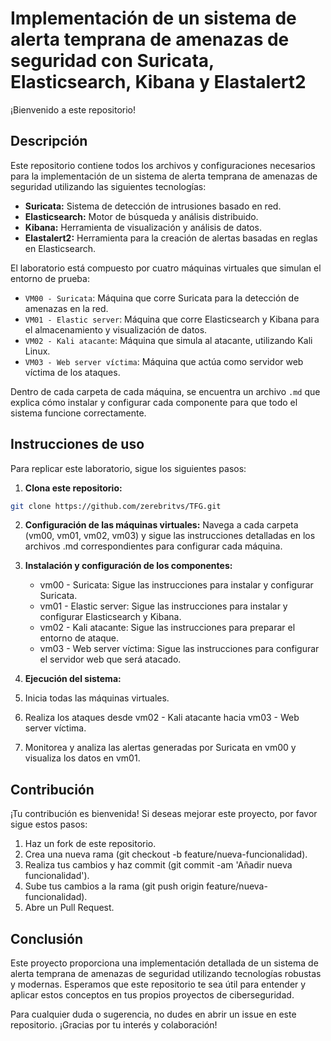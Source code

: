 # Implementación de un sistema de alerta temprana de amenazas de seguridad con Suricata, Elasticsearch, Kibana y Elastalert2

¡Bienvenido a este repositorio!

## Descripción

Este repositorio contiene todos los archivos y configuraciones necesarios para la implementación de un sistema de alerta temprana de amenazas de seguridad utilizando las siguientes tecnologías:
- **Suricata:** Sistema de detección de intrusiones basado en red.
- **Elasticsearch:** Motor de búsqueda y análisis distribuido.
- **Kibana:** Herramienta de visualización y análisis de datos.
- **Elastalert2:** Herramienta para la creación de alertas basadas en reglas en Elasticsearch.

El laboratorio está compuesto por cuatro máquinas virtuales que simulan el entorno de prueba:
- `VM00 - Suricata`: Máquina que corre Suricata para la detección de amenazas en la red.
- `VM01 - Elastic server`: Máquina que corre Elasticsearch y Kibana para el almacenamiento y visualización de datos.
- `VM02 - Kali atacante`: Máquina que simula al atacante, utilizando Kali Linux.
- `VM03 - Web server víctima`: Máquina que actúa como servidor web víctima de los ataques.

Dentro de cada carpeta de cada máquina, se encuentra un archivo `.md` que explica cómo instalar y configurar cada componente para que todo el sistema funcione correctamente.

## Instrucciones de uso
Para replicar este laboratorio, sigue los siguientes pasos:

1. **Clona este repositorio:**
```bash
git clone https://github.com/zerebritvs/TFG.git
```

2. **Configuración de las máquinas virtuales:**
Navega a cada carpeta (vm00, vm01, vm02, vm03) y sigue las instrucciones detalladas en los archivos .md correspondientes para configurar cada máquina.

3. **Instalación y configuración de los componentes:**
    - vm00 - Suricata: Sigue las instrucciones para instalar y configurar Suricata.
    - vm01 - Elastic server: Sigue las instrucciones para instalar y configurar Elasticsearch y Kibana.
    - vm02 - Kali atacante: Sigue las instrucciones para preparar el entorno de ataque.
    - vm03 - Web server víctima: Sigue las instrucciones para configurar el servidor web que será atacado.

4. **Ejecución del sistema:**

1. Inicia todas las máquinas virtuales.
2. Realiza los ataques desde vm02 - Kali atacante hacia vm03 - Web server víctima.
3. Monitorea y analiza las alertas generadas por Suricata en vm00 y visualiza los datos en vm01.

## Contribución
¡Tu contribución es bienvenida! Si deseas mejorar este proyecto, por favor sigue estos pasos:

1. Haz un fork de este repositorio.
2. Crea una nueva rama (git checkout -b feature/nueva-funcionalidad).
3. Realiza tus cambios y haz commit (git commit -am 'Añadir nueva funcionalidad').
4. Sube tus cambios a la rama (git push origin feature/nueva-funcionalidad).
5. Abre un Pull Request.

## Conclusión
Este proyecto proporciona una implementación detallada de un sistema de alerta temprana de amenazas de seguridad utilizando tecnologías robustas y modernas. Esperamos que este repositorio te sea útil para entender y aplicar estos conceptos en tus propios proyectos de ciberseguridad.

Para cualquier duda o sugerencia, no dudes en abrir un issue en este repositorio. ¡Gracias por tu interés y colaboración!